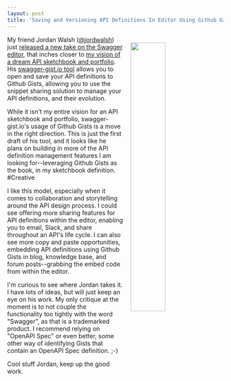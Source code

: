 ```yaml
---
layout: post
title: 'Saving and Versioning API Definitions In Editor Using Github Gists'
---
```

<p><img style="padding: 15px;" src="http://kinlane-productions.s3.amazonaws.com/api_evangelist_site/blog/screen_shot_2016_10_12_at_6.28.48_pm.png" alt="" width="40%" align="right" /></p>
<p>My friend Jordan Walsh (<a href="https://twitter.com/jordwalsh">@jordwalsh</a>) just <a href="https://jordwalsh.com/2016/10/10/swagger-gist-io-saving-and-versioning-swagger-definitions/">released a new take on the Swagger editor</a>, that inches closer to <a href="http://apievangelist.com/2016/09/19/my-dream-api-sketchbook-and-portfolio/">my vision of a dream API sketchbook and portfolio</a>. His&nbsp;<a href="http://swagger-gist.io">swagger-gist.io tool</a> allows you to open and save your API definitions to Github Gists, allowing you to use the snippet sharing solution to manage your API definitions, and their evolution.</p>
<p>While it isn't my entire vision for an API sketchbook and portfolio, swagger-gist.io's usage of Github Gists is a move in the right direction. This is just the first draft of his&nbsp;tool, and it looks like he plans on building in more of the API definition management features I am looking for--leveraging Github Gists as the book, in my sketchbook definition. #Creative</p>
<p>I like this model, especially when it comes to collaboration and storytelling around the API design process. I could see offering more sharing features for API definitions within the editor, enabling you to email, Slack, and share throughout an API's life cycle. I can also see more copy and paste opportunities, embedding API definitions using Github Gists in blog, knowledge base, and forum posts--grabbing the embed code from within the editor.</p>
<p>I'm curious to see where Jordan takes it. I have lots of ideas, but will just keep an eye on his work. My only critique at the moment is to not couple the functionality too tightly with the word "Swagger", as that is a trademarked product. I recommend relying on "OpenAPI Spec" or even better, some other way of identifying Gists that contain an OpenAPI Spec definition. ;-)</p>
<p>Cool stuff Jordan, keep up the good work.</p>